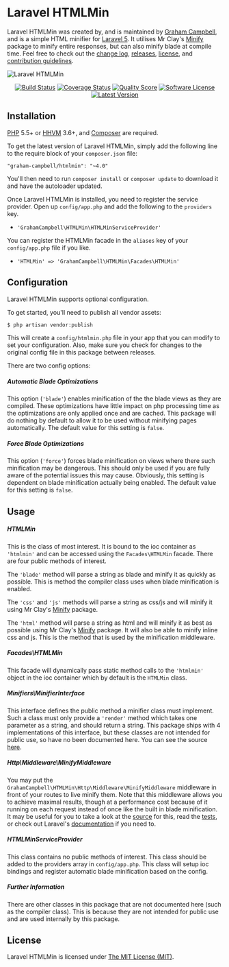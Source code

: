 Laravel HTMLMin
===============

Laravel HTMLMin was created by, and is maintained by [Graham Campbell](https://github.com/GrahamCampbell), and is a simple HTML minifier for [Laravel 5](http://laravel.com). It utilises Mr Clay's [Minify](https://github.com/mrclay/minify) package to minify entire responses, but can also minify blade at compile time. Feel free to check out the [change log](CHANGELOG.md), [releases](https://github.com/GrahamCampbell/Laravel-HTMLMin/releases), [license](LICENSE), and [contribution guidelines](CONTRIBUTING.md).

![Laravel HTMLMin](https://cloud.githubusercontent.com/assets/2829600/4432287/a99460da-468c-11e4-9bda-18345c06b2a5.PNG)

<p align="center">
<a href="https://travis-ci.org/GrahamCampbell/Laravel-HTMLMin"><img src="https://img.shields.io/travis/GrahamCampbell/Laravel-HTMLMin/master.svg?style=flat-square" alt="Build Status"></img></a>
<a href="https://scrutinizer-ci.com/g/GrahamCampbell/Laravel-HTMLMin/code-structure"><img src="https://img.shields.io/scrutinizer/coverage/g/GrahamCampbell/Laravel-HTMLMin.svg?style=flat-square" alt="Coverage Status"></img></a>
<a href="https://scrutinizer-ci.com/g/GrahamCampbell/Laravel-HTMLMin"><img src="https://img.shields.io/scrutinizer/g/GrahamCampbell/Laravel-HTMLMin.svg?style=flat-square" alt="Quality Score"></img></a>
<a href="LICENSE"><img src="https://img.shields.io/badge/license-MIT-brightgreen.svg?style=flat-square" alt="Software License"></img></a>
<a href="https://github.com/GrahamCampbell/Laravel-HTMLMin/releases"><img src="https://img.shields.io/github/release/GrahamCampbell/Laravel-HTMLMin.svg?style=flat-square" alt="Latest Version"></img></a>
</p>


## Installation

[PHP](https://php.net) 5.5+ or [HHVM](http://hhvm.com) 3.6+, and [Composer](https://getcomposer.org) are required.

To get the latest version of Laravel HTMLMin, simply add the following line to the require block of your `composer.json` file:

```
"graham-campbell/htmlmin": "~4.0"
```

You'll then need to run `composer install` or `composer update` to download it and have the autoloader updated.

Once Laravel HTMLMin is installed, you need to register the service provider. Open up `config/app.php` and add the following to the `providers` key.

* `'GrahamCampbell\HTMLMin\HTMLMinServiceProvider'`

You can register the HTMLMin facade in the `aliases` key of your `config/app.php` file if you like.

* `'HTMLMin' => 'GrahamCampbell\HTMLMin\Facades\HTMLMin'`


## Configuration

Laravel HTMLMin supports optional configuration.

To get started, you'll need to publish all vendor assets:

```bash
$ php artisan vendor:publish
```

This will create a `config/htmlmin.php` file in your app that you can modify to set your configuration. Also, make sure you check for changes to the original config file in this package between releases.

There are two config options:

##### Automatic Blade Optimizations

This option (`'blade'`) enables minification of the the blade views as they are compiled. These optimizations have little impact on php processing time as the optimizations are only applied once and are cached. This package will do nothing by default to allow it to be used without minifying pages automatically. The default value for this setting is `false`.

##### Force Blade Optimizations

This option (`'force'`) forces blade minification on views where there such minification may be dangerous. This should only be used if you are fully aware of the potential issues this may cause. Obviously, this setting is dependent on blade minification actually being enabled. The default value for this setting is `false`.


## Usage

##### HTMLMin

This is the class of most interest. It is bound to the ioc container as `'htmlmin'` and can be accessed using the `Facades\HTMLMin` facade. There are four public methods of interest.

The `'blade'` method will parse a string as blade and minify it as quickly as possible. This is method the compiler class uses when blade minification is enabled.

The `'css'` and `'js'` methods will parse a string as css/js and will minify it using Mr Clay's [Minify](https://github.com/mrclay/minify) package.

The `'html'` method will parse a string as html and will minify it as best as possible using Mr Clay's [Minify](https://github.com/mrclay/minify) package. It will also be able to minify inline css and js. This is the method that is used by the minification middleware.

##### Facades\HTMLMin

This facade will dynamically pass static method calls to the `'htmlmin'` object in the ioc container which by default is the `HTMLMin` class.

##### Minifiers\MinifierInterface

This interface defines the public method a minifier class must implement. Such a class must only provide a `'render'` method which takes one parameter as a string, and should return a string. This package ships with 4 implementations of this interface, but these classes are not intended for public use, so have no been documented here. You can see the source [here](https://github.com/GrahamCampbell/Laravel-HTMLMin/tree/master/src/Minifiers).

##### Http\Middleware\MinifyMiddleware

You may put the `GrahamCampbell\HTMLMin\Http\Middleware\MinifyMiddleware` middleware in front of your routes to live minify them. Note that this middleware allows you to achieve maximal results, though at a performance cost because of it running on each request instead of once like the built in blade minification. It may be useful for you to take a look at the [source](https://github.com/GrahamCampbell/Laravel-HTMLMin/blob/master/src/Http/Middleware/MinifyMiddleware.php) for this, read the [tests](https://github.com/GrahamCampbell/Laravel-HTMLMin/blob/master/tests/Functional/MiddlewareTest.php), or check out Laravel's [documentation](http://laravel.com/docs/5.1/middleware) if you need to.

##### HTMLMinServiceProvider

This class contains no public methods of interest. This class should be added to the providers array in `config/app.php`. This class will setup ioc bindings and register automatic blade minification based on the config.

##### Further Information

There are other classes in this package that are not documented here (such as the compiler class). This is because they are not intended for public use and are used internally by this package.


## License

Laravel HTMLMin is licensed under [The MIT License (MIT)](LICENSE).
